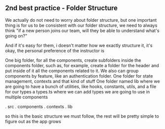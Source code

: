 ## 2nd best practice - Folder Structure

We actually do not need to worry about folder structure, but one important thing is for us to be consistent with our
folder structure, we need to always think "if a new person joins our team, will they be able to understand what's going on?"

And if it's easy for them, i doesn't matter how we exactly structure it, it's okay, the personal preference of the instructor is

One big folder, for all the components, create subfolders inside the components folder, such as, for example, create
a folder for the header and put inside of it all the components related to it. 
We also can group components by feature, like an authentication folder.
One folder for state management, contexts and that kind of stuff
One folder named lib where we are going to have a bunch of utilities, like hooks, constants, utils, and a file for our types
a types.ts where we can add types we are going to use in multiple components


. src
 . components
 . contexts
 . lib

so this is the basic structure we must follow, the rest will be pretty simple to figure out as the app grows